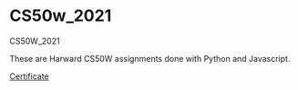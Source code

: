 # CS50w_2021
CS50W_2021

These are Harward CS50W assignments done with Python and Javascript.

[Certificate](https://courses.edx.org/certificates/7d948b688ae548c09565fe4dc260a176)
